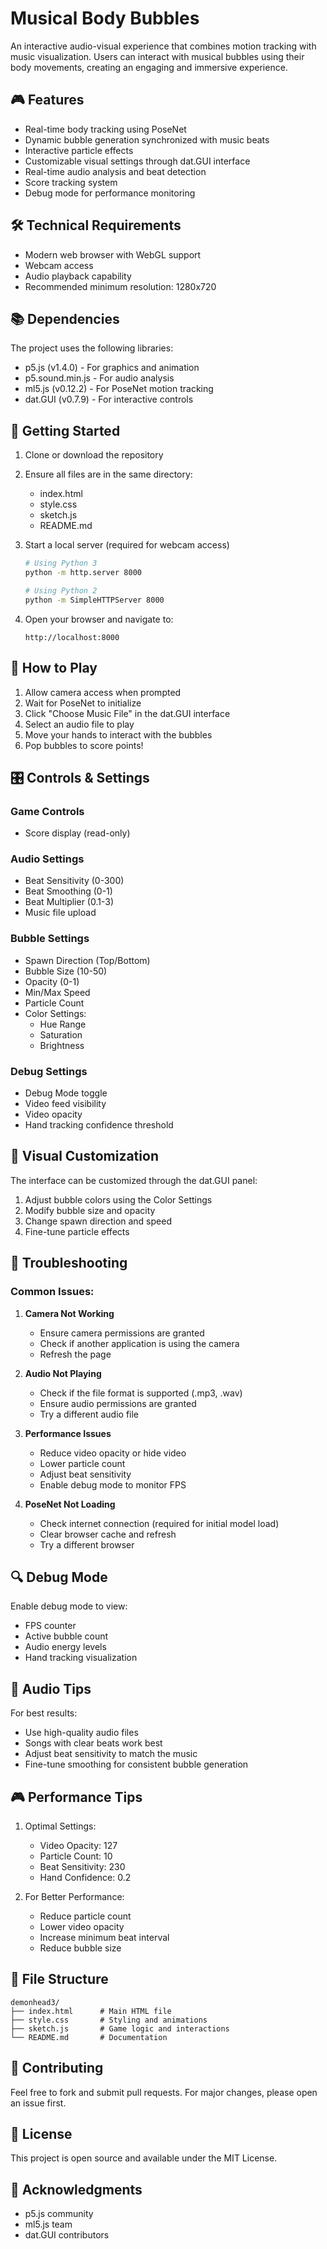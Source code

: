 # Musical Body Bubbles

An interactive audio-visual experience that combines motion tracking with music visualization. Users can interact with musical bubbles using their body movements, creating an engaging and immersive experience.

## 🎮 Features

- Real-time body tracking using PoseNet
- Dynamic bubble generation synchronized with music beats
- Interactive particle effects
- Customizable visual settings through dat.GUI interface
- Real-time audio analysis and beat detection
- Score tracking system
- Debug mode for performance monitoring

## 🛠 Technical Requirements

- Modern web browser with WebGL support
- Webcam access
- Audio playback capability
- Recommended minimum resolution: 1280x720

## 📚 Dependencies

The project uses the following libraries:

- p5.js (v1.4.0) - For graphics and animation
- p5.sound.min.js - For audio analysis
- ml5.js (v0.12.2) - For PoseNet motion tracking
- dat.GUI (v0.7.9) - For interactive controls

## 🚀 Getting Started

1. Clone or download the repository
2. Ensure all files are in the same directory:

   - index.html
   - style.css
   - sketch.js
   - README.md

3. Start a local server (required for webcam access)

   ```bash
   # Using Python 3
   python -m http.server 8000

   # Using Python 2
   python -m SimpleHTTPServer 8000
   ```

4. Open your browser and navigate to:
   ```
   http://localhost:8000
   ```

## 🎯 How to Play

1. Allow camera access when prompted
2. Wait for PoseNet to initialize
3. Click "Choose Music File" in the dat.GUI interface
4. Select an audio file to play
5. Move your hands to interact with the bubbles
6. Pop bubbles to score points!

## 🎛 Controls & Settings

### Game Controls

- Score display (read-only)

### Audio Settings

- Beat Sensitivity (0-300)
- Beat Smoothing (0-1)
- Beat Multiplier (0.1-3)
- Music file upload

### Bubble Settings

- Spawn Direction (Top/Bottom)
- Bubble Size (10-50)
- Opacity (0-1)
- Min/Max Speed
- Particle Count
- Color Settings:
  - Hue Range
  - Saturation
  - Brightness

### Debug Settings

- Debug Mode toggle
- Video feed visibility
- Video opacity
- Hand tracking confidence threshold

## 🎨 Visual Customization

The interface can be customized through the dat.GUI panel:

1. Adjust bubble colors using the Color Settings
2. Modify bubble size and opacity
3. Change spawn direction and speed
4. Fine-tune particle effects

## 🔧 Troubleshooting

### Common Issues:

1. **Camera Not Working**

   - Ensure camera permissions are granted
   - Check if another application is using the camera
   - Refresh the page

2. **Audio Not Playing**

   - Check if the file format is supported (.mp3, .wav)
   - Ensure audio permissions are granted
   - Try a different audio file

3. **Performance Issues**

   - Reduce video opacity or hide video
   - Lower particle count
   - Adjust beat sensitivity
   - Enable debug mode to monitor FPS

4. **PoseNet Not Loading**
   - Check internet connection (required for initial model load)
   - Clear browser cache and refresh
   - Try a different browser

## 🔍 Debug Mode

Enable debug mode to view:

- FPS counter
- Active bubble count
- Audio energy levels
- Hand tracking visualization

## 🎵 Audio Tips

For best results:

- Use high-quality audio files
- Songs with clear beats work best
- Adjust beat sensitivity to match the music
- Fine-tune smoothing for consistent bubble generation

## 🎮 Performance Tips

1. Optimal Settings:

   - Video Opacity: 127
   - Particle Count: 10
   - Beat Sensitivity: 230
   - Hand Confidence: 0.2

2. For Better Performance:
   - Reduce particle count
   - Lower video opacity
   - Increase minimum beat interval
   - Reduce bubble size

## 📝 File Structure

```
demonhead3/
├── index.html      # Main HTML file
├── style.css       # Styling and animations
├── sketch.js       # Game logic and interactions
└── README.md       # Documentation
```

## 🤝 Contributing

Feel free to fork and submit pull requests. For major changes, please open an issue first.

## 📜 License

This project is open source and available under the MIT License.

## 🙏 Acknowledgments

- p5.js community
- ml5.js team
- dat.GUI contributors
